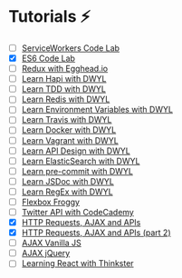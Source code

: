 # Tutorials :zap:

- [ ] [ServiceWorkers Code Lab](https://www.code-labs.io/codelabs/offline/#0)
- [x] [ES6 Code Lab](https://www.code-labs.io/codelabs/chrome-es2015/#0)
- [ ] [Redux with Egghead.io](https://egghead.io/series/getting-started-with-redux)
- [ ] [Learn Hapi with DWYL](https://github.com/dwyl/learn-hapi)
- [ ] [Learn TDD with DWYL](https://github.com/dwyl/learn-tdd)
- [ ] [Learn Redis with DWYL](https://github.com/dwyl/learn-redis)
- [ ] [Learn Environment Variables with DWYL](https://github.com/dwyl/learn-environment-variables)
- [ ] [Learn Travis with DWYL](https://github.com/dwyl/learn-travis)
- [ ] [Learn Docker with DWYL](https://github.com/dwyl/learn-docker)
- [ ] [Learn Vagrant with DWYL](https://github.com/dwyl/learn-vagrant)
- [ ] [Learn API Design with DWYL](https://github.com/dwyl/learn-api-design)
- [ ] [Learn ElasticSearch with DWYL](https://github.com/dwyl/learn-elasticsearch)
- [ ] [Learn pre-commit with DWYL](https://github.com/dwyl/learn-pre-commit)
- [ ] [Learn JSDoc with DWYL](https://github.com/dwyl/learn-jsdoc)
- [ ] [Learn RegEx with DWYL](https://github.com/dwyl/learn-regex)
- [ ] [Flexbox Froggy](http://flexboxfroggy.com/)
- [ ] [Twitter API with CodeCademy](https://www.codecademy.com/en/tracks/twitter)
- [x] [HTTP Requests, AJAX and APIs](http://tutorials.codebar.io/js/lesson4/tutorial.html)
- [x] [HTTP Requests, AJAX and APIs (part 2)](http://tutorials.codebar.io/js/lesson5/tutorial.html)
- [ ] [AJAX Vanilla JS](https://developer.mozilla.org/en-US/docs/AJAX/Getting_Started)
- [ ] [AJAX jQuery](https://learn.jquery.com/ajax/)
- [ ] [Learning React with Thinkster](https://thinkster.io/getting-started-with-react)
